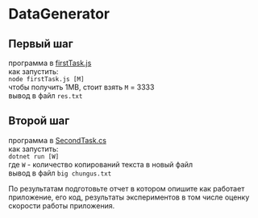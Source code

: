 # DataGenerator

## Первый шаг

программа в [firstTask.js](./firstTask.js)  
как запустить:  
`node firstTask.js [M]`  
чтобы получить 1MB, стоит взять `M` = 3333  
вывод в файл `res.txt`

## Второй шаг

программа в [SecondTask.cs](./SecondTask.cs)  
как запустить:  
`dotnet run [W]`  
где `W` - количество копирований текста в новый файл  
вывод в файл `big chungus.txt`

По результатам подготовьте отчет в котором опишите как работает приложение, его код, результаты экспериментов в том числе оценку скорости работы приложения.
